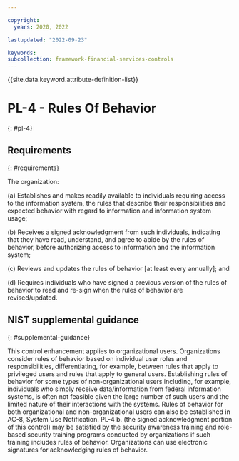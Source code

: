 ```yaml
---

copyright:
  years: 2020, 2022

lastupdated: "2022-09-23"

keywords: 
subcollection: framework-financial-services-controls
---
```


{{site.data.keyword.attribute-definition-list}}

# PL-4 - Rules Of Behavior
{: #pl-4}

## Requirements
{: #requirements}

The organization:

(a) Establishes and makes readily available to individuals requiring access to the information system, the rules that describe their responsibilities and expected behavior with regard to information and information system usage;

(b) Receives a signed acknowledgment from such individuals, indicating that they have read, understand, and agree to abide by the rules of behavior, before authorizing access to information and the information system;

(c) Reviews and updates the rules of behavior [at least every annually]; and

(d) Requires individuals who have signed a previous version of the rules of behavior to read and re-sign when the rules of behavior are revised/updated.

## NIST supplemental guidance
{: #supplemental-guidance}

This control enhancement applies to organizational users. Organizations consider rules of behavior based on individual user roles and responsibilities, differentiating, for example, between rules that apply to privileged users and rules that apply to general users. Establishing rules of behavior for some types of non-organizational users including, for example, individuals who simply receive data/information from federal information systems, is often not feasible given the large number of such users and the limited nature of their interactions with the systems. Rules of behavior for both organizational and non-organizational users can also be established in AC-8, System Use Notification. PL-4 b. (the signed acknowledgment portion of this control) may be satisfied by the security awareness training and role-based security training programs conducted by organizations if such training includes rules of behavior. Organizations can use electronic signatures for acknowledging rules of behavior.

